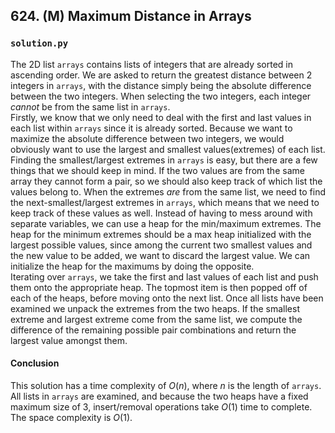 ## 624. (M) Maximum Distance in Arrays

### `solution.py`
The 2D list `arrays` contains lists of integers that are already sorted in ascending order. We are asked to return the greatest distance between 2 integers in `arrays`, with the distance simply being the absolute difference between the two integers. When selecting the two integers, each integer *cannot* be from the same list in `arrays`.  
Firstly, we know that we only need to deal with the first and last values in each list within `arrays` since it is already sorted. Because we want to maximize the absolute difference between two integers, we would obviously want to use the largest and smallest values(extremes) of each list. Finding the smallest/largest extremes in `arrays` is easy, but there are a few things that we should keep in mind. If the two values are from the same array they cannot form a pair, so we should also keep track of which list the values belong to. When the extremes *are* from the same list, we need to find the next-smallest/largest extremes in `arrays`, which means that we need to keep track of these values as well. Instead of having to mess around with separate variables, we can use a heap for the min/maximum extremes. The heap for the minimum extremes should be a max heap initialized with the largest possible values, since among the current two smallest values and the new value to be added, we want to discard the largest value. We can initialize the heap for the maximums by doing the opposite.  
Iterating over `arrays`, we take the first and last values of each list and push them onto the appropriate heap. The topmost item is then popped off of each of the heaps, before moving onto the next list. Once all lists have been examined we unpack the extremes from the two heaps. If the smallest extreme and largest extreme come from the same list, we compute the difference of the remaining possible pair combinations and return the largest value amongst them.  
  

#### Conclusion
This solution has a time complexity of $O(n)$, where $n$ is the length of `arrays`. All lists in `arrays` are examined, and because the two heaps have a fixed maximum size of 3, insert/removal operations take $O(1)$ time to complete. The space complexity is $O(1)$.  
  

